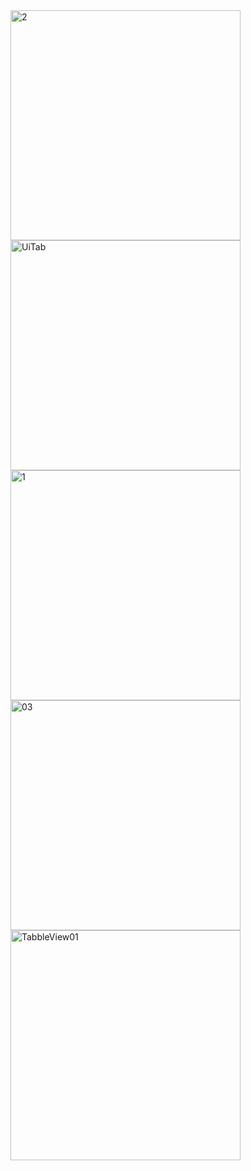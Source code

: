 <img width="368" alt="2" src="https://user-images.githubusercontent.com/49156359/121232318-4a871500-c8b3-11eb-91ea-67a0d7a743a7.png">
<img width="368" alt="UiTab" src="https://user-images.githubusercontent.com/49156359/121232338-4fe45f80-c8b3-11eb-843f-51cdb944fe1d.png">
<img width="368" alt="1" src="https://user-images.githubusercontent.com/49156359/121232345-51158c80-c8b3-11eb-831e-e8e1f12bc1b3.png">
<img width="368" alt="03" src="https://user-images.githubusercontent.com/49156359/121232350-5246b980-c8b3-11eb-9e79-9332fc5dbf8b.png">
<img width="368" alt="TabbleView01" src="https://user-images.githubusercontent.com/49156359/121232355-5377e680-c8b3-11eb-866d-ee6682f38aad.png">
